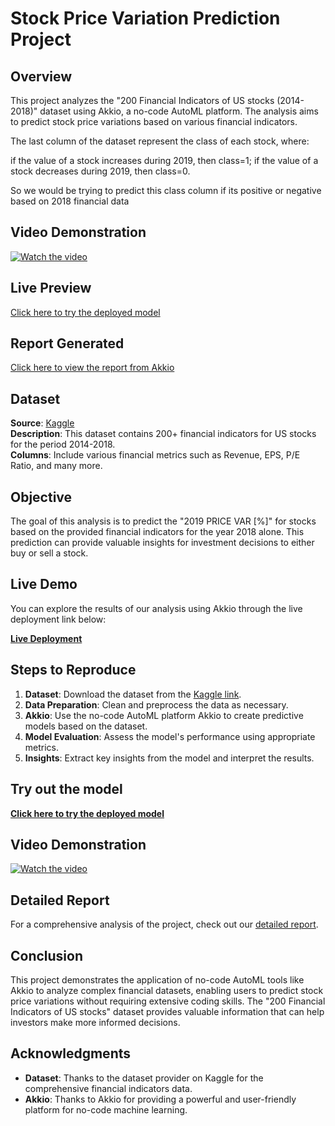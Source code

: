 # Stock Price Variation Prediction Project

## Overview
This project analyzes the "200 Financial Indicators of US stocks (2014-2018)" dataset using Akkio, a no-code AutoML platform. The analysis aims to predict stock price variations based on various financial indicators.

The last column of the dataset represent the class of each stock, where:

if the value of a stock increases during 2019, then class=1;
if the value of a stock decreases during 2019, then class=0.

So we would be trying to predict this class column if its positive or negative based on 2018 financial data


## Video Demonstration
[![Watch the video](https://img.youtube.com/vi/YOUR_VIDEO_ID/maxresdefault.jpg)](https://www.youtube.com/watch?v=YOUR_VIDEO_ID)

## Live Preview
[Click here to try the deployed model](https://app.akkio.com/deployments/7861bdc9-a17f-455e-a32b-371f147af1a5)

## Report Generated
[Click here to view the report from Akkio](https://app.akkio.com/reports/d2b8aede-45d1-4586-a5ad-69251b2354c0)

## Dataset
**Source**: [Kaggle](https://www.kaggle.com/datasets/cnic92/200-financial-indicators-of-us-stocks-20142018)  
**Description**: This dataset contains 200+ financial indicators for US stocks for the period 2014-2018.  
**Columns**: Include various financial metrics such as Revenue, EPS, P/E Ratio, and many more.

## Objective
The goal of this analysis is to predict the "2019 PRICE VAR [%]" for stocks based on the provided financial indicators for the year 2018 alone. This prediction can provide valuable insights for investment decisions to either buy or sell a stock.

## Live Demo
You can explore the results of our analysis using Akkio through the live deployment link below:

[**Live Deployment**](https://app.akk.io/deployments/7861bdc9-a17f-455e-a32b-371f147af1a5)

## Steps to Reproduce
1. **Dataset**: Download the dataset from the [Kaggle link](https://www.kaggle.com/datasets/cnic92/200-financial-indicators-of-us-stocks-20142018).
2. **Data Preparation**: Clean and preprocess the data as necessary.
3. **Akkio**: Use the no-code AutoML platform Akkio to create predictive models based on the dataset.
4. **Model Evaluation**: Assess the model's performance using appropriate metrics.
5. **Insights**: Extract key insights from the model and interpret the results.

## Try out the model
[**Click here to try the deployed model**](https://app.akk.io/deployments/7861bdc9-a17f-455e-a32b-371f147af1a5)

## Video Demonstration
[![Watch the video](https://img.youtube.com/vi/YOUR_VIDEO_ID/maxresdefault.jpg)](https://www.youtube.com/watch?v=YOUR_VIDEO_ID)

## Detailed Report
For a comprehensive analysis of the project, check out our [detailed report](https://app.akk.io/reports/d2b8aede-45d1-4586-a5ad-69251b2354c0).


## Conclusion
This project demonstrates the application of no-code AutoML tools like Akkio to analyze complex financial datasets, enabling users to predict stock price variations without requiring extensive coding skills. The "200 Financial Indicators of US stocks" dataset provides valuable information that can help investors make more informed decisions.

## Acknowledgments
- **Dataset**: Thanks to the dataset provider on Kaggle for the comprehensive financial indicators data.
- **Akkio**: Thanks to Akkio for providing a powerful and user-friendly platform for no-code machine learning.
